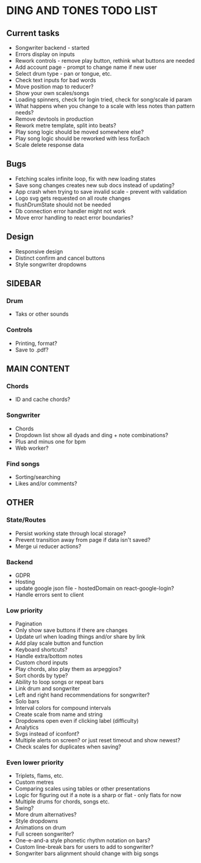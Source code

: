 # DING AND TONES TODO LIST

## Current tasks

* Songwriter backend - started
* Errors display on inputs
* Rework controls - remove play button, rethink what buttons are needed
* Add account page - prompt to change name if new user
* Select drum type - pan or tongue, etc.
* Check text inputs for bad words
* Move position map to reducer?
* Show your own scales/songs
* Loading spinners, check for login tried, check for song/scale id param
* What happens when you change to a scale with less notes than pattern needs?
* Remove devtools in production
* Rework metre template, split into beats?
* Play song logic should be moved somewhere else?
* Play song logic should be reworked with less forEach
* Scale delete response data

## Bugs

* Fetching scales infinite loop, fix with new loading states
* Save song changes creates new sub docs instead of updating?
* App crash when trying to save invalid scale - prevent with validation
* Logo svg gets requested on all route changes
* flushDrumState should not be needed
* Db connection error handler might not work
* Move error handling to react error boundaries?

## Design

* Responsive design
* Distinct confirm and cancel buttons
* Style songwriter dropdowns

## SIDEBAR

### Drum

* Taks or other sounds

### Controls

* Printing, format?
* Save to .pdf?

## MAIN CONTENT

### Chords

* ID and cache chords?

### Songwriter

* Chords
* Dropdown list show all dyads and ding + note combinations?
* Plus and minus one for bpm
* Web worker?

### Find songs

* Sorting/searching
* Likes and/or comments?

## OTHER

### State/Routes

* Persist working state through local storage?
* Prevent transition away from page if data isn't saved?
* Merge ui reducer actions?

### Backend

* GDPR
* Hosting
* update google json file - hostedDomain on react-google-login?
* Handle errors sent to client

### Low priority

* Pagination
* Only show save buttons if there are changes
* Update url when loading things and/or share by link
* Add play scale button and function
* Keyboard shortcuts?
* Handle extra/bottom notes
* Custom chord inputs
* Play chords, also play them as arpeggios?
* Sort chords by type?
* Ability to loop songs or repeat bars
* Link drum and songwriter
* Left and right hand recommendations for songwriter?
* Solo bars
* Interval colors for compound intervals
* Create scale from name and string
* Dropdowns open even if clicking label (difficulty)
* Analytics
* Svgs instead of iconfont?
* Multiple alerts on screen? or just reset timeout and show newest?
* Check scales for duplicates when saving?

### Even lower priority

* Triplets, flams, etc.
* Custom metres
* Comparing scales using tables or other presentations
* Logic for figuring out if a note is a sharp or flat - only flats for now
* Multiple drums for chords, songs etc.
* Swing?
* More drum alternatives?
* Style dropdowns
* Animations on drum
* Full screen songwriter?
* One-e-and-a style phonetic rhythm notation on bars?
* Custom line-break bars for users to add to songwriter?
* Songwriter bars alignment should change with big songs
